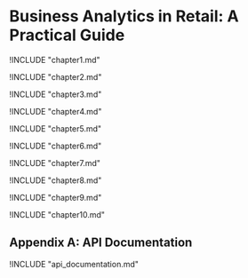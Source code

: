 # Business Analytics in Retail: A Practical Guide

!INCLUDE "chapter1.md"

!INCLUDE "chapter2.md"

!INCLUDE "chapter3.md"

!INCLUDE "chapter4.md"

!INCLUDE "chapter5.md"

!INCLUDE "chapter6.md"

!INCLUDE "chapter7.md"

!INCLUDE "chapter8.md"

!INCLUDE "chapter9.md"

!INCLUDE "chapter10.md"

## Appendix A: API Documentation

!INCLUDE "api_documentation.md" 